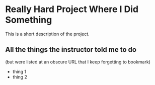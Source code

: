 # Really Hard Project Where I Did Something

This is a short description of the project.

## All the things the instructor told me to do
(but were listed at an obscure URL that I keep forgetting to bookmark)
* thing 1
* thing 2
